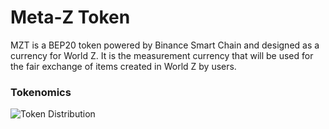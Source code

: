 # Meta-Z Token

MZT is a BEP20 token powered by Binance Smart Chain and designed as a currency for World Z. It is the measurement currency that will be used for the fair exchange of items created in World Z by users.

### Tokenomics <a href="#4.2-tokenomics" id="4.2-tokenomics"></a>

![Token Distribution](https://3699729896-files.gitbook.io/\~/files/v0/b/gitbook-x-prod.appspot.com/o/spaces%2FOSfRtScG6FC3fwEo7DyR%2Fuploads%2Fj3x89GwosnudJrresZEW%2Fimage.png?alt=media\&token=7f3d929a-b44d-422b-a88e-aa51ab088875)

